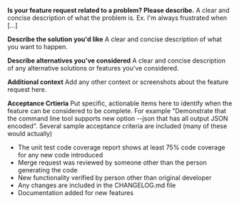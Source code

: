 **Is your feature request related to a problem? Please describe.**
A clear and concise description of what the problem is. Ex. I'm always frustrated when [...]

**Describe the solution you'd like**
A clear and concise description of what you want to happen.

**Describe alternatives you've considered**
A clear and concise description of any alternative solutions or features you've considered.

**Additional context**
Add any other context or screenshots about the feature request here.

**Acceptance Crtieria**
Put specific, actionable items here to identify when the feature can be considered to be complete. For example "Demonstrate that the command line tool supports new option --json that has all output JSON encoded". Several sample acceptance criteria are included (many of these would actually)

- The unit test code coverage report shows at least 75% code coverage for any new code introduced
- Merge request was reviewed by someone other than the person generating the code
- New functionality verified by person other than original developer
- Any changes are included in the CHANGELOG.md file
- Documentation added for new features
